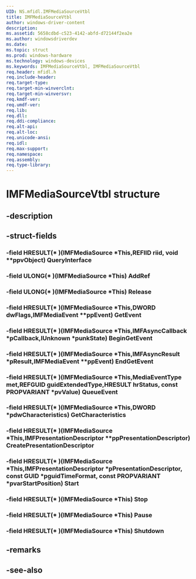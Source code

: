 ```yaml
---
UID: NS.mfidl.IMFMediaSourceVtbl
title: IMFMediaSourceVtbl
author: windows-driver-content
description: 
ms.assetid: 5658cdbd-c523-4142-abfd-d72144f2ea2e
ms.author: windowsdriverdev
ms.date: 
ms.topic: struct
ms.prod: windows-hardware
ms.technology: windows-devices
ms.keywords: IMFMediaSourceVtbl, IMFMediaSourceVtbl
req.header: mfidl.h
req.include-header:
req.target-type:
req.target-min-winverclnt:
req.target-min-winversvr:
req.kmdf-ver:
req.umdf-ver:
req.lib:
req.dll:
req.ddi-compliance:
req.alt-api:
req.alt-loc:
req.unicode-ansi:
req.idl:
req.max-support:
req.namespace:
req.assembly:
req.type-library:
---
```


# IMFMediaSourceVtbl structure

## -description



## -struct-fields

### -field HRESULT(* )(IMFMediaSource *This,REFIID riid, void **ppvObject) QueryInterface			
 	
### -field ULONG(* )(IMFMediaSource *This) AddRef			
 	
### -field ULONG(* )(IMFMediaSource *This) Release			
 	
### -field HRESULT(* )(IMFMediaSource *This,DWORD dwFlags,IMFMediaEvent **ppEvent) GetEvent			
 	
### -field HRESULT(* )(IMFMediaSource *This,IMFAsyncCallback *pCallback,IUnknown *punkState) BeginGetEvent			
 	
### -field HRESULT(* )(IMFMediaSource *This,IMFAsyncResult *pResult,IMFMediaEvent **ppEvent) EndGetEvent			
 	
### -field HRESULT(* )(IMFMediaSource *This,MediaEventType met,REFGUID guidExtendedType,HRESULT hrStatus, const PROPVARIANT *pvValue) QueueEvent			
 	
### -field HRESULT(* )(IMFMediaSource *This,DWORD *pdwCharacteristics) GetCharacteristics			
 	
### -field HRESULT(* )(IMFMediaSource *This,IMFPresentationDescriptor **ppPresentationDescriptor) CreatePresentationDescriptor			
 	
### -field HRESULT(* )(IMFMediaSource *This,IMFPresentationDescriptor *pPresentationDescriptor, const GUID *pguidTimeFormat, const PROPVARIANT *pvarStartPosition) Start			
 	
### -field HRESULT(* )(IMFMediaSource *This) Stop			
 	
### -field HRESULT(* )(IMFMediaSource *This) Pause			
 	
### -field HRESULT(* )(IMFMediaSource *This) Shutdown			
 	
## -remarks

## -see-also